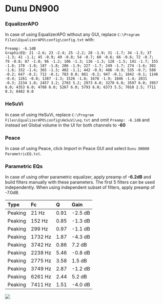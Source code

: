 # Dunu DN900

### EqualizerAPO
In case of using EqualizerAPO without any GUI, replace `C:\Program Files\EqualizerAPO\config\config.txt`
with:
```
Preamp: -6.1dB
GraphicEQ: 21 -2.6; 23 -2.4; 25 -2.2; 28 -1.9; 31 -1.7; 34 -1.5; 37 -1.3; 41 -1.1; 45 -0.9; 49 -0.8; 54 -0.7; 60 -0.6; 66 -0.6; 72 -0.7; 79 -0.8; 87 -1.0; 96 -1.2; 106 -1.3; 116 -1.3; 128 -1.5; 141 -1.7; 155 -1.8; 170 -1.8; 187 -1.8; 206 -1.9; 227 -1.7; 249 -1.7; 274 -1.6; 302 -1.6; 332 -1.4; 365 -1.3; 402 -1.1; 442 -0.9; 486 -0.9; 535 -0.7; 588 -0.2; 647 -0.2; 712 -0.1; 783 0.0; 861 -0.2; 947 -0.1; 1042 -0.1; 1146 -0.4; 1261 -0.8; 1387 -1.3; 1526 -1.8; 1678 -1.9; 1846 -1.4; 2031 -0.3; 2234 1.0; 2457 3.2; 2703 5.2; 2973 6.0; 3270 6.0; 3597 6.0; 3957 6.0; 4353 6.0; 4788 6.0; 5267 6.0; 5793 6.0; 6373 5.5; 7010 2.5; 7711 0.3; 8482 0.0
```

### HeSuVi
In case of using HeSuVi, replace `C:\Program Files\EqualizerAPO\config\HeSuVi\eq.txt` and omit `Preamp:
-6.1dB` and instead set Global volume in the UI for both channels to **-60**

### Peace
In case of using Peace, click *Import* in Peace GUI and select `Dunu DN900 ParametricEQ.txt`.

### Parametric EQs
In case of using other parametric equalizer, apply preamp of **-6.2dB** and build filters manually
with these parameters. The first 5 filters can be used independently.
When using independent subset of filters, apply preamp of -7.0dB.

| Type    | Fc      |    Q | Gain    |
|:--------|:--------|:-----|:--------|
| Peaking | 21 Hz   | 0.91 | -2.5 dB |
| Peaking | 152 Hz  | 0.85 | -1.3 dB |
| Peaking | 299 Hz  | 0.97 | -1.1 dB |
| Peaking | 1732 Hz | 1.87 | -4.3 dB |
| Peaking | 3742 Hz | 0.86 | 7.2 dB  |
| Peaking | 2238 Hz | 5.46 | -0.8 dB |
| Peaking | 2775 Hz | 3.58 | 1.5 dB  |
| Peaking | 3749 Hz | 2.87 | -1.2 dB |
| Peaking | 6261 Hz | 2.44 | 5.2 dB  |
| Peaking | 7411 Hz | 1.51 | -4.0 dB |

![](https://raw.githubusercontent.com/jaakkopasanen/AutoEq/master/results/innerfidelity/sbaf-serious/Dunu%20DN900/Dunu%20DN900.png)